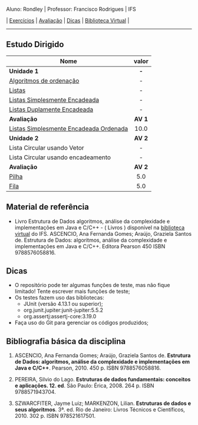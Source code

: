 Aluno: Rondley |
Professor: Francisco Rodrigues | IFS 

| [Exercícios][Estudo] | [Avaliação][Estudo] | [Dicas][Dicas] | [Biblioteca Virtual][biblioteca virtual] |

- - -

## Estudo Dirigido

|Nome | valor |
|---|:---:|
**Unidade 1** | **-**
[Algoritmos de ordenação](EstudoDirigido/EstudoDirigidoAlgoritmoOrd2020.2.pdf) | -
[Listas](EstudoDirigido/EstudoDirigido-03-Lista.pdf) | -
[Listas Simplesmente Encadeada](EstudoDirigido/ListaSimplesEnc.pdf) | -
[Listas Duplamente Encadeada](EstudoDirigido/ListaDuplamenteEnc.pdf) | -
**Avaliação** | **AV 1**
[Listas Simplesmente Encadeada Ordenada](EstudoDirigido/EstudoDirigido-2021.1-ListaSimplesEnc.pdf) | 10.0
**Unidade 2** | **AV 2**
Lista Circular usando Vetor | -
Lista Circular usando encadeamento | -
**Avaliação** | **AV 2**
[Pilha](EstudoDirigido/EstudoDirigido-Pilha.pdf) | 5.0
[Fila](EstudoDirigido/EstudoDirigido-Fila.pdf) | 5.0



## Material de referência

 - Livro Estrutura de Dados algoritmos, análise da complexidade e implementações em Java e C/C++ - ( Livros ) disponível na [biblioteca virtual] do IFS. ASCENCIO, Ana Fernanda Gomes; Araújo, Graziela Santos de. Estrutura de Dados: algoritmos, análise da complexidade e implementações em Java e C/C++. Editora Pearson 450 ISBN 9788576058816.

## Dicas

* O repositório pode ter algumas funções de teste, mas não fique limitado! Tente escrever mais funções de teste;
* Os testes fazem uso das bibliotecas:
  * JUnit (versão 4.13.1 ou superior);
  * org.junit.jupiter:junit-jupiter:5.5.2
  * org.assertj:assertj-core:3.19.0
* Faça uso do Git para gerenciar os códigos produzidos;


## Bibliografia básica da disciplina

1. ASCENCIO,   Ana   Fernanda   Gomes;   Araújo,   Graziela   Santos   de. **Estrutura   de   Dados: algoritmos,  análise  da  complexidade  e  implementações  em  Java  e  C/C++**.  Pearson,  2010. 450 p. ISBN 9788576058816.

2. PEREIRA,  Silvio  do  Lago. **Estruturas  de  dados  fundamentais:  conceitos  e  aplicações.  12. ed**. São Paulo: Érica, 2008. 264 p. ISBN 9788571943704.

3. SZWARCFITER,   Jayme   Luiz;   MARKENZON,   Lilian. **Estruturas   de   dados   e   seus algoritmos**.  3ª.  ed.  Rio  de  Janeiro:  Livros  Técnicos  e  Científicos,  2010.  302  p.  ISBN 978521617501.

[Estudo]: #estudo-dirigido
[Avaliação]: #estudo-dirigido
[Dicas]: #dicas
[biblioteca virtual]: https://www.ifs.edu.br/reitoria/diretorias/dgb
